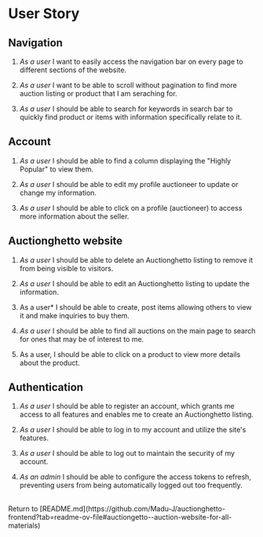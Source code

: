 # User Story

## Navigation

 1.  *As a user*  I want to easily access the navigation bar on every page to different sections of the website.

 2. *As a user*  I want to be able to scroll without pagination to find more auction listing or product that I am seraching for.                                                 

 3. *As a user* I should be able to search for keywords in search bar to quickly find product or items with information specifically relate to it.
 

## Account                                                                                        

 1. *As a user* I should be able to find a column displaying the "Highly Popular" to view them. 

 2. *As a user*  I should be able to edit my profile auctioneer to update or change my information.

 3. *As a user* I should be able to click on a profile (auctioneer) to access more information about the seller.


## Auctionghetto website

 1. *As a user* I should be able to delete an Auctionghetto listing to remove it from being visible to visitors.

 2. *As a user* I should be able to edit an Auctionghetto listing  to update the information. 
                                
 3. As a user* I should be able to create, post items allowing others to view it and make inquiries to buy them.

 4. *As a user* I should be able to find all auctions on the main page to search for ones that may be of interest to me.

 5. As a user, I should be able to click on a product to view more details about the product.


## Authentication
                                                                                                             
 1. *As a user* I should be able to register an account, which grants me access to all features and enables me to create an Auctionghetto listing.

 2. *As a user* I should be able to log in to my account and utilize the site's features.

 3. *As a user* I should be able to log out to maintain the security of my account.                                          

 4. *As an admin* I should be able to configure the access tokens to refresh, preventing users from being automatically logged out too frequently.

<br>
 Return to [README.md](https://github.com/Madu-J/auctionghetto-frontend?tab=readme-ov-file#auctiongetto--auction-website-for-all-materials)
<br>